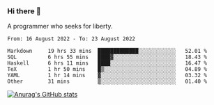 ### Hi there 👋

<!--
**shejialuo/shejialuo** is a ✨ _special_ ✨ repository because its `README.md` (this file) appears on your GitHub profile.

Here are some ideas to get you started:

- 🔭 I’m currently working on ...
- 🌱 I’m currently learning ...
- 👯 I’m looking to collaborate on ...
- 🤔 I’m looking for help with ...
- 💬 Ask me about ...
- 📫 How to reach me: ...
- 😄 Pronouns: ...
- ⚡ Fun fact: ...
-->

A programmer who seeks for liberty.

<!--START_SECTION:waka-->

```text
From: 16 August 2022 - To: 23 August 2022

Markdown     19 hrs 33 mins  █████████████░░░░░░░░░░░░   52.01 %
SQL          6 hrs 55 mins   ████▓░░░░░░░░░░░░░░░░░░░░   18.43 %
Haskell      6 hrs 11 mins   ████░░░░░░░░░░░░░░░░░░░░░   16.47 %
TeX          1 hr 50 mins    █▒░░░░░░░░░░░░░░░░░░░░░░░   04.89 %
YAML         1 hr 14 mins    ▓░░░░░░░░░░░░░░░░░░░░░░░░   03.32 %
Other        31 mins         ▒░░░░░░░░░░░░░░░░░░░░░░░░   01.40 %
```

<!--END_SECTION:waka-->

[![Anurag's GitHub stats](https://github-readme-stats.vercel.app/api?username=shejialuo&show_icons=true&theme=dracula)](https://github.com/anuraghazra/github-readme-stats)

